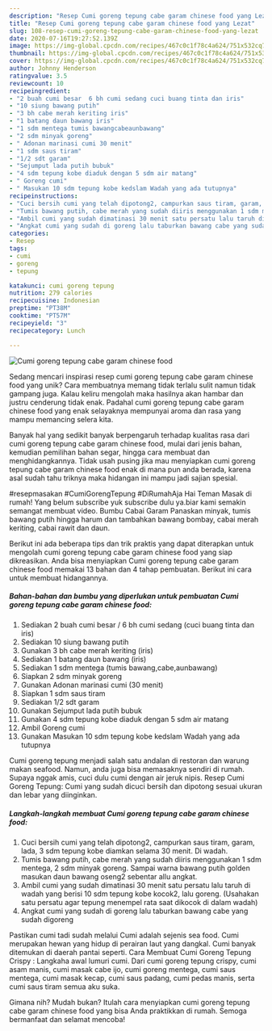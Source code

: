 ```yaml
---
description: "Resep Cumi goreng tepung cabe garam chinese food yang Lezat"
title: "Resep Cumi goreng tepung cabe garam chinese food yang Lezat"
slug: 108-resep-cumi-goreng-tepung-cabe-garam-chinese-food-yang-lezat
date: 2020-07-16T19:27:52.139Z
image: https://img-global.cpcdn.com/recipes/467c0c1f78c4a624/751x532cq70/cumi-goreng-tepung-cabe-garam-chinese-food-foto-resep-utama.jpg
thumbnail: https://img-global.cpcdn.com/recipes/467c0c1f78c4a624/751x532cq70/cumi-goreng-tepung-cabe-garam-chinese-food-foto-resep-utama.jpg
cover: https://img-global.cpcdn.com/recipes/467c0c1f78c4a624/751x532cq70/cumi-goreng-tepung-cabe-garam-chinese-food-foto-resep-utama.jpg
author: Johnny Henderson
ratingvalue: 3.5
reviewcount: 10
recipeingredient:
- "2 buah cumi besar  6 bh cumi sedang cuci buang tinta dan iris"
- "10 siung bawang putih"
- "3 bh cabe merah keriting iris"
- "1 batang daun bawang iris"
- "1 sdm mentega tumis bawangcabeaunbawang"
- "2 sdm minyak goreng"
- " Adonan marinasi cumi 30 menit"
- "1 sdm saus tiram"
- "1/2 sdt garam"
- "Sejumput lada putih bubuk"
- "4 sdm tepung kobe diaduk dengan 5 sdm air matang"
- " Goreng cumi"
- " Masukan 10 sdm tepung kobe kedslam Wadah yang ada tutupnya"
recipeinstructions:
- "Cuci bersih cumi yang telah dipotong2, campurkan saus tiram, garam, lada, 3 sdm tepung kobe diamkan selama 30 menit. Di wadah."
- "Tumis bawang putih, cabe merah yang sudah diiris menggunakan 1 sdm mentega, 2 sdm minyak goreng. Sampai warna bawang putih golden masukan daun bawang oseng2 sebentar allu angkat."
- "Ambil cumi yang sudah dimatinasi 30 menit satu persatu lalu taruh di wadah yang berisi 10 sdm tepung kobe kocok2, lalu goreng. (Usahakan satu persatu agar tepung menempel rata saat dikocok di dalam wadah)"
- "Angkat cumi yang sudah di goreng lalu taburkan bawang cabe yang sudah digoreng"
categories:
- Resep
tags:
- cumi
- goreng
- tepung

katakunci: cumi goreng tepung 
nutrition: 279 calories
recipecuisine: Indonesian
preptime: "PT38M"
cooktime: "PT57M"
recipeyield: "3"
recipecategory: Lunch

---
```



![Cumi goreng tepung cabe garam chinese food](https://img-global.cpcdn.com/recipes/467c0c1f78c4a624/751x532cq70/cumi-goreng-tepung-cabe-garam-chinese-food-foto-resep-utama.jpg)

Sedang mencari inspirasi resep cumi goreng tepung cabe garam chinese food yang unik? Cara membuatnya memang tidak terlalu sulit namun tidak gampang juga. Kalau keliru mengolah maka hasilnya akan hambar dan justru cenderung tidak enak. Padahal cumi goreng tepung cabe garam chinese food yang enak selayaknya mempunyai aroma dan rasa yang mampu memancing selera kita.

Banyak hal yang sedikit banyak berpengaruh terhadap kualitas rasa dari cumi goreng tepung cabe garam chinese food, mulai dari jenis bahan, kemudian pemilihan bahan segar, hingga cara membuat dan menghidangkannya. Tidak usah pusing jika mau menyiapkan cumi goreng tepung cabe garam chinese food enak di mana pun anda berada, karena asal sudah tahu triknya maka hidangan ini mampu jadi sajian spesial.

#resepmasakan #CumiGorengTepung #DiRumahAja Hai Teman Masak di rumah! Yang belum subscribe yuk subscribe dulu ya.biar kami semakin semangat membuat video. Bumbu Cabai Garam Panaskan minyak, tumis bawang putih hingga harum dan tambahkan bawang bombay, cabai merah keriting, cabai rawit dan daun.


Berikut ini ada beberapa tips dan trik praktis yang dapat diterapkan untuk mengolah cumi goreng tepung cabe garam chinese food yang siap dikreasikan. Anda bisa menyiapkan Cumi goreng tepung cabe garam chinese food memakai 13 bahan dan 4 tahap pembuatan. Berikut ini cara untuk membuat hidangannya.

<!--inarticleads1-->

##### Bahan-bahan dan bumbu yang diperlukan untuk pembuatan Cumi goreng tepung cabe garam chinese food:

1. Sediakan 2 buah cumi besar / 6 bh cumi sedang (cuci buang tinta dan iris)
1. Sediakan 10 siung bawang putih
1. Gunakan 3 bh cabe merah keriting (iris)
1. Sediakan 1 batang daun bawang (iris)
1. Sediakan 1 sdm mentega (tumis bawang,cabe,aunbawang)
1. Siapkan 2 sdm minyak goreng
1. Gunakan  Adonan marinasi cumi (30 menit)
1. Siapkan 1 sdm saus tiram
1. Sediakan 1/2 sdt garam
1. Gunakan Sejumput lada putih bubuk
1. Gunakan 4 sdm tepung kobe diaduk dengan 5 sdm air matang
1. Ambil  Goreng cumi
1. Gunakan  Masukan 10 sdm tepung kobe kedslam Wadah yang ada tutupnya


Cumi goreng tepung menjadi salah satu andalan di restoran dan warung makan seafood. Namun, anda juga bisa memasaknya sendiri di rumah. Supaya nggak amis, cuci dulu cumi dengan air jeruk nipis. Resep Cumi Goreng Tepung: Cumi yang sudah dicuci bersih dan dipotong sesuai ukuran dan lebar yang diinginkan. 

<!--inarticleads2-->

##### Langkah-langkah membuat Cumi goreng tepung cabe garam chinese food:

1. Cuci bersih cumi yang telah dipotong2, campurkan saus tiram, garam, lada, 3 sdm tepung kobe diamkan selama 30 menit. Di wadah.
1. Tumis bawang putih, cabe merah yang sudah diiris menggunakan 1 sdm mentega, 2 sdm minyak goreng. Sampai warna bawang putih golden masukan daun bawang oseng2 sebentar allu angkat.
1. Ambil cumi yang sudah dimatinasi 30 menit satu persatu lalu taruh di wadah yang berisi 10 sdm tepung kobe kocok2, lalu goreng. (Usahakan satu persatu agar tepung menempel rata saat dikocok di dalam wadah)
1. Angkat cumi yang sudah di goreng lalu taburkan bawang cabe yang sudah digoreng


Pastikan cumi tadi sudah melalui Cumi adalah sejenis sea food. Cumi merupakan hewan yang hidup di perairan laut yang dangkal. Cumi banyak ditemukan di daerah pantai seperti. Cara Membuat Cumi Goreng Tepung Crispy : Langkaha awal lumuri cumi. Dari cumi goreng tepung crispy, cumi asam manis, cumi masak cabe ijo, cumi goreng mentega, cumi saus mentega, cumi masak kecap, cumi saus padang, cumi pedas manis, serta cumi saus tiram semua aku suka. 

Gimana nih? Mudah bukan? Itulah cara menyiapkan cumi goreng tepung cabe garam chinese food yang bisa Anda praktikkan di rumah. Semoga bermanfaat dan selamat mencoba!
